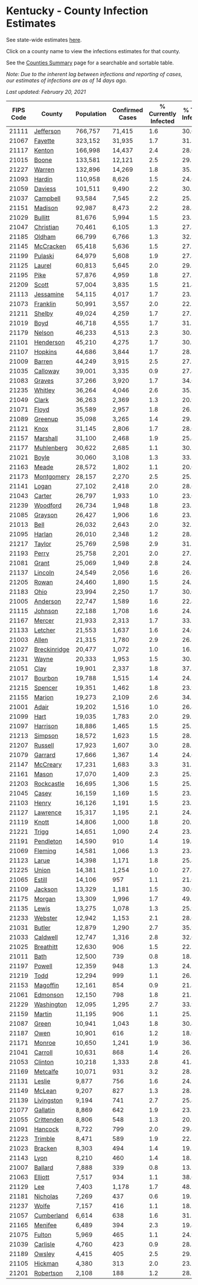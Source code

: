 # Kentucky - County Infection Estimates

See state-wide estimates [here](/infections/us-ky).

Click on a county name to view the infections estimates for that county.

See the [Counties Summary](/infections/summary-counties) page for a searchable and sortable table.

*Note: Due to the inherent lag between infections and reporting of cases, our estimates of infections are as of 14 days ago.*

*Last updated: February 20, 2021*

|   FIPS Code |                       County |   Population |   Confirmed Cases |   % Currently Infected |   % Total Infected |
|-------------|------------------------------|--------------|-------------------|------------------------|--------------------|
|       21111 |       [Jefferson](jefferson) |      766,757 |            71,415 |                    1.6 |               30.0 |
|       21067 |           [Fayette](fayette) |      323,152 |            31,935 |                    1.7 |               31.3 |
|       21117 |             [Kenton](kenton) |      166,998 |            14,437 |                    2.4 |               28.0 |
|       21015 |               [Boone](boone) |      133,581 |            12,121 |                    2.5 |               29.1 |
|       21227 |             [Warren](warren) |      132,896 |            14,269 |                    1.8 |               35.3 |
|       21093 |             [Hardin](hardin) |      110,958 |             8,626 |                    1.5 |               24.6 |
|       21059 |           [Daviess](daviess) |      101,511 |             9,490 |                    2.2 |               30.2 |
|       21037 |         [Campbell](campbell) |       93,584 |             7,545 |                    2.2 |               25.7 |
|       21151 |           [Madison](madison) |       92,987 |             8,473 |                    2.2 |               28.8 |
|       21029 |           [Bullitt](bullitt) |       81,676 |             5,994 |                    1.5 |               23.3 |
|       21047 |       [Christian](christian) |       70,461 |             6,105 |                    1.3 |               27.8 |
|       21185 |             [Oldham](oldham) |       66,799 |             6,766 |                    1.3 |               32.9 |
|       21145 |       [McCracken](mccracken) |       65,418 |             5,636 |                    1.5 |               27.2 |
|       21199 |           [Pulaski](pulaski) |       64,979 |             5,608 |                    1.9 |               27.8 |
|       21125 |             [Laurel](laurel) |       60,813 |             5,645 |                    2.0 |               29.3 |
|       21195 |                 [Pike](pike) |       57,876 |             4,959 |                    1.8 |               27.1 |
|       21209 |               [Scott](scott) |       57,004 |             3,835 |                    1.5 |               21.4 |
|       21113 |       [Jessamine](jessamine) |       54,115 |             4,017 |                    1.7 |               23.7 |
|       21073 |         [Franklin](franklin) |       50,991 |             3,557 |                    2.0 |               22.1 |
|       21211 |             [Shelby](shelby) |       49,024 |             4,259 |                    1.7 |               27.7 |
|       21019 |                 [Boyd](boyd) |       46,718 |             4,555 |                    1.7 |               31.1 |
|       21179 |             [Nelson](nelson) |       46,233 |             4,513 |                    2.3 |               30.8 |
|       21101 |       [Henderson](henderson) |       45,210 |             4,275 |                    1.7 |               30.3 |
|       21107 |           [Hopkins](hopkins) |       44,686 |             3,844 |                    1.7 |               28.7 |
|       21009 |             [Barren](barren) |       44,249 |             3,915 |                    2.5 |               27.7 |
|       21035 |         [Calloway](calloway) |       39,001 |             3,335 |                    0.9 |               27.4 |
|       21083 |             [Graves](graves) |       37,266 |             3,920 |                    1.7 |               34.6 |
|       21235 |           [Whitley](whitley) |       36,264 |             4,046 |                    2.6 |               35.2 |
|       21049 |               [Clark](clark) |       36,263 |             2,369 |                    1.3 |               20.9 |
|       21071 |               [Floyd](floyd) |       35,589 |             2,957 |                    1.8 |               26.2 |
|       21089 |           [Greenup](greenup) |       35,098 |             3,265 |                    1.4 |               29.5 |
|       21121 |                 [Knox](knox) |       31,145 |             2,806 |                    1.7 |               28.6 |
|       21157 |         [Marshall](marshall) |       31,100 |             2,468 |                    1.9 |               25.4 |
|       21177 |     [Muhlenberg](muhlenberg) |       30,622 |             2,685 |                    1.1 |               30.7 |
|       21021 |               [Boyle](boyle) |       30,060 |             3,108 |                    1.3 |               33.3 |
|       21163 |               [Meade](meade) |       28,572 |             1,802 |                    1.1 |               20.0 |
|       21173 |     [Montgomery](montgomery) |       28,157 |             2,270 |                    2.5 |               25.1 |
|       21141 |               [Logan](logan) |       27,102 |             2,418 |                    2.0 |               28.6 |
|       21043 |             [Carter](carter) |       26,797 |             1,933 |                    1.0 |               23.0 |
|       21239 |         [Woodford](woodford) |       26,734 |             1,948 |                    1.8 |               23.3 |
|       21085 |           [Grayson](grayson) |       26,427 |             1,906 |                    1.6 |               23.5 |
|       21013 |                 [Bell](bell) |       26,032 |             2,643 |                    2.0 |               32.1 |
|       21095 |             [Harlan](harlan) |       26,010 |             2,348 |                    1.2 |               28.8 |
|       21217 |             [Taylor](taylor) |       25,769 |             2,598 |                    2.9 |               31.7 |
|       21193 |               [Perry](perry) |       25,758 |             2,201 |                    2.0 |               27.1 |
|       21081 |               [Grant](grant) |       25,069 |             1,949 |                    2.8 |               24.7 |
|       21137 |           [Lincoln](lincoln) |       24,549 |             2,056 |                    1.6 |               26.6 |
|       21205 |               [Rowan](rowan) |       24,460 |             1,890 |                    1.5 |               24.2 |
|       21183 |                 [Ohio](ohio) |       23,994 |             2,250 |                    1.7 |               30.6 |
|       21005 |         [Anderson](anderson) |       22,747 |             1,589 |                    1.6 |               22.4 |
|       21115 |           [Johnson](johnson) |       22,188 |             1,708 |                    1.6 |               24.1 |
|       21167 |             [Mercer](mercer) |       21,933 |             2,313 |                    1.7 |               33.7 |
|       21133 |           [Letcher](letcher) |       21,553 |             1,637 |                    1.6 |               24.0 |
|       21003 |               [Allen](allen) |       21,315 |             1,780 |                    2.9 |               26.8 |
|       21027 | [Breckinridge](breckinridge) |       20,477 |             1,072 |                    1.0 |               16.7 |
|       21231 |               [Wayne](wayne) |       20,333 |             1,953 |                    1.5 |               30.7 |
|       21051 |                 [Clay](clay) |       19,901 |             2,337 |                    1.8 |               37.3 |
|       21017 |           [Bourbon](bourbon) |       19,788 |             1,515 |                    1.4 |               24.5 |
|       21215 |           [Spencer](spencer) |       19,351 |             1,462 |                    1.8 |               23.9 |
|       21155 |             [Marion](marion) |       19,273 |             2,109 |                    2.6 |               34.5 |
|       21001 |               [Adair](adair) |       19,202 |             1,516 |                    1.0 |               26.4 |
|       21099 |                 [Hart](hart) |       19,035 |             1,783 |                    2.0 |               29.5 |
|       21097 |         [Harrison](harrison) |       18,886 |             1,465 |                    1.5 |               25.7 |
|       21213 |           [Simpson](simpson) |       18,572 |             1,623 |                    1.5 |               28.3 |
|       21207 |           [Russell](russell) |       17,923 |             1,607 |                    3.0 |               28.5 |
|       21079 |           [Garrard](garrard) |       17,666 |             1,367 |                    1.4 |               24.6 |
|       21147 |         [McCreary](mccreary) |       17,231 |             1,683 |                    3.3 |               31.1 |
|       21161 |               [Mason](mason) |       17,070 |             1,409 |                    2.3 |               25.9 |
|       21203 |     [Rockcastle](rockcastle) |       16,695 |             1,306 |                    1.5 |               25.1 |
|       21045 |               [Casey](casey) |       16,159 |             1,169 |                    1.5 |               23.3 |
|       21103 |               [Henry](henry) |       16,126 |             1,191 |                    1.5 |               23.3 |
|       21127 |         [Lawrence](lawrence) |       15,317 |             1,195 |                    2.1 |               24.8 |
|       21119 |               [Knott](knott) |       14,806 |             1,000 |                    1.8 |               20.7 |
|       21221 |               [Trigg](trigg) |       14,651 |             1,090 |                    2.4 |               23.8 |
|       21191 |       [Pendleton](pendleton) |       14,590 |               910 |                    1.4 |               19.8 |
|       21069 |           [Fleming](fleming) |       14,581 |             1,066 |                    1.3 |               23.4 |
|       21123 |               [Larue](larue) |       14,398 |             1,171 |                    1.8 |               25.4 |
|       21225 |               [Union](union) |       14,381 |             1,254 |                    1.0 |               27.4 |
|       21065 |             [Estill](estill) |       14,106 |               957 |                    1.1 |               21.0 |
|       21109 |           [Jackson](jackson) |       13,329 |             1,181 |                    1.5 |               30.0 |
|       21175 |             [Morgan](morgan) |       13,309 |             1,996 |                    1.7 |               49.1 |
|       21135 |               [Lewis](lewis) |       13,275 |             1,078 |                    1.3 |               25.9 |
|       21233 |           [Webster](webster) |       12,942 |             1,153 |                    2.1 |               28.6 |
|       21031 |             [Butler](butler) |       12,879 |             1,290 |                    2.7 |               35.9 |
|       21033 |         [Caldwell](caldwell) |       12,747 |             1,316 |                    2.8 |               32.0 |
|       21025 |       [Breathitt](breathitt) |       12,630 |               906 |                    1.5 |               22.7 |
|       21011 |                 [Bath](bath) |       12,500 |               739 |                    0.8 |               18.8 |
|       21197 |             [Powell](powell) |       12,359 |               948 |                    1.3 |               24.1 |
|       21219 |                 [Todd](todd) |       12,294 |               999 |                    1.1 |               26.3 |
|       21153 |         [Magoffin](magoffin) |       12,161 |               854 |                    0.9 |               21.8 |
|       21061 |         [Edmonson](edmonson) |       12,150 |               798 |                    1.8 |               21.5 |
|       21229 |     [Washington](washington) |       12,095 |             1,295 |                    2.7 |               33.9 |
|       21159 |             [Martin](martin) |       11,195 |               906 |                    1.1 |               25.7 |
|       21087 |               [Green](green) |       10,941 |             1,043 |                    1.8 |               30.4 |
|       21187 |                 [Owen](owen) |       10,901 |               616 |                    1.2 |               18.0 |
|       21171 |             [Monroe](monroe) |       10,650 |             1,241 |                    1.9 |               36.7 |
|       21041 |           [Carroll](carroll) |       10,631 |               868 |                    1.4 |               26.7 |
|       21053 |           [Clinton](clinton) |       10,218 |             1,333 |                    2.8 |               41.8 |
|       21169 |         [Metcalfe](metcalfe) |       10,071 |               931 |                    3.2 |               28.8 |
|       21131 |             [Leslie](leslie) |        9,877 |               756 |                    1.6 |               24.2 |
|       21149 |             [McLean](mclean) |        9,207 |               827 |                    1.3 |               28.8 |
|       21139 |     [Livingston](livingston) |        9,194 |               741 |                    2.7 |               25.4 |
|       21077 |         [Gallatin](gallatin) |        8,869 |               642 |                    1.9 |               23.1 |
|       21055 |     [Crittenden](crittenden) |        8,806 |               548 |                    1.3 |               20.1 |
|       21091 |           [Hancock](hancock) |        8,722 |               799 |                    2.0 |               29.4 |
|       21223 |           [Trimble](trimble) |        8,471 |               589 |                    1.9 |               22.2 |
|       21023 |           [Bracken](bracken) |        8,303 |               494 |                    1.4 |               19.3 |
|       21143 |                 [Lyon](lyon) |        8,210 |               460 |                    1.4 |               18.3 |
|       21007 |           [Ballard](ballard) |        7,888 |               339 |                    0.8 |               13.7 |
|       21063 |           [Elliott](elliott) |        7,517 |               934 |                    1.1 |               38.6 |
|       21129 |                   [Lee](lee) |        7,403 |             1,178 |                    1.7 |               48.7 |
|       21181 |         [Nicholas](nicholas) |        7,269 |               437 |                    0.6 |               19.3 |
|       21237 |               [Wolfe](wolfe) |        7,157 |               416 |                    1.1 |               18.2 |
|       21057 |     [Cumberland](cumberland) |        6,614 |               638 |                    1.6 |               31.2 |
|       21165 |           [Menifee](menifee) |        6,489 |               394 |                    2.3 |               19.4 |
|       21075 |             [Fulton](fulton) |        5,969 |               465 |                    1.1 |               24.9 |
|       21039 |         [Carlisle](carlisle) |        4,760 |               423 |                    0.9 |               28.3 |
|       21189 |             [Owsley](owsley) |        4,415 |               405 |                    2.5 |               29.1 |
|       21105 |           [Hickman](hickman) |        4,380 |               313 |                    2.0 |               23.2 |
|       21201 |       [Robertson](robertson) |        2,108 |               188 |                    1.2 |               28.2 |